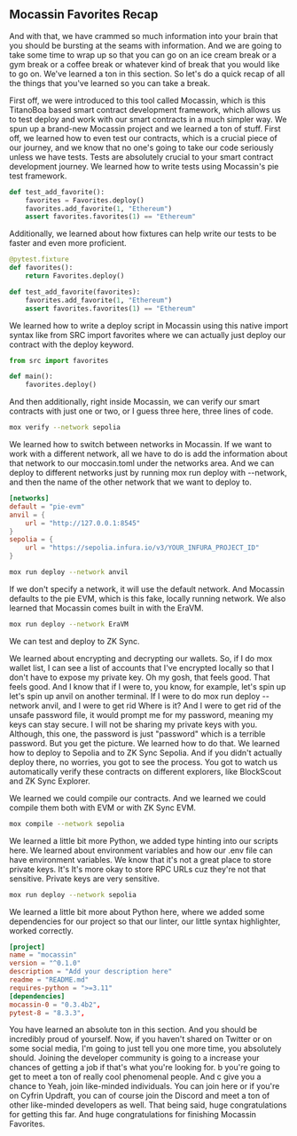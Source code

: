 ## Mocassin Favorites Recap

And with that, we have crammed so much information into your brain that you should be bursting at the seams with information. And we are going to take some time to wrap up so that you can go on an ice cream break or a gym break or a coffee break or whatever kind of break that you would like to go on. We've learned a ton in this section. So let's do a quick recap of all the things that you've learned so you can take a break.

First off, we were introduced to this tool called Mocassin, which is this TitanoBoa based smart contract development framework, which allows us to test deploy and work with our smart contracts in a much simpler way. We spun up a brand-new Mocassin project and we learned a ton of stuff. First off, we learned how to even test our contracts, which is a crucial piece of our journey, and we know that no one's going to take our code seriously unless we have tests. Tests are absolutely crucial to your smart contract development journey. We learned how to write tests using Mocassin's pie test framework.

```python
def test_add_favorite():
    favorites = Favorites.deploy()
    favorites.add_favorite(1, "Ethereum")
    assert favorites.favorites(1) == "Ethereum"
```

Additionally, we learned about how fixtures can help write our tests to be faster and even more proficient.

```python
@pytest.fixture
def favorites():
    return Favorites.deploy()

def test_add_favorite(favorites):
    favorites.add_favorite(1, "Ethereum")
    assert favorites.favorites(1) == "Ethereum"
```

We learned how to write a deploy script in Mocassin using this native import syntax like from SRC import favorites where we can actually just deploy our contract with the deploy keyword.

```python
from src import favorites

def main():
    favorites.deploy()
```

And then additionally, right inside Mocassin, we can verify our smart contracts with just one or two, or I guess three here, three lines of code.

```bash
mox verify --network sepolia
```

We learned how to switch between networks in Mocassin. If we want to work with a different network, all we have to do is add the information about that network to our moccasin.toml under the networks area. And we can deploy to different networks just by running mox run deploy with --network, and then the name of the other network that we want to deploy to.

```toml
[networks]
default = "pie-evm"
anvil = {
    url = "http://127.0.0.1:8545"
}
sepolia = {
    url = "https://sepolia.infura.io/v3/YOUR_INFURA_PROJECT_ID"
}
```

```bash
mox run deploy --network anvil
```

If we don't specify a network, it will use the default network. And Mocassin defaults to the pie EVM, which is this fake, locally running network. We also learned that Mocassin comes built in with the EraVM.

```bash
mox run deploy --network EraVM
```

We can test and deploy to ZK Sync.

We learned about encrypting and decrypting our wallets. So, if I do mox wallet list, I can see a list of accounts that I've encrypted locally so that I don't have to expose my private key. Oh my gosh, that feels good. That feels good. And I know that if I were to, you know, for example, let's spin up let's spin up anvil on another terminal. If I were to do mox run deploy --network anvil, and I were to get rid Where is it? And I were to get rid of the unsafe password file, it would prompt me for my password, meaning my keys can stay secure. I will not be sharing my private keys with you. Although, this one, the password is just "password" which is a terrible password. But you get the picture. We learned how to do that. We learned how to deploy to Sepolia and to ZK Sync Sepolia. And if you didn't actually deploy there, no worries, you got to see the process. You got to watch us automatically verify these contracts on different explorers, like BlockScout and ZK Sync Explorer.

We learned we could compile our contracts. And we learned we could compile them both with EVM or with ZK Sync EVM.

```bash
mox compile --network sepolia
```

We learned a little bit more Python, we added type hinting into our scripts here. We learned about environment variables and how our .env file can have environment variables. We know that it's not a great place to store private keys. It's It's more okay to store RPC URLs cuz they're not that sensitive. Private keys are very sensitive.

```bash
mox run deploy --network sepolia
```

We learned a little bit more about Python here, where we added some dependencies for our project so that our linter, our little syntax highlighter, worked correctly.

```toml
[project]
name = "mocassin"
version = "^0.1.0"
description = "Add your description here"
readme = "README.md"
requires-python = ">=3.11"
[dependencies]
mocassin-0 = "0.3.4b2",
pytest-8 = "8.3.3",
```

You have learned an absolute ton in this section. And you should be incredibly proud of yourself. Now, if you haven't shared on Twitter or on some social media, I'm going to just tell you one more time, you absolutely should. Joining the developer community is going to a increase your chances of getting a job if that's what you're looking for. b you're going to get to meet a ton of really cool phenomenal people. And c give you a chance to Yeah, join like-minded individuals. You can join here or if you're on Cyfrin Updraft, you can of course join the Discord and meet a ton of other like-minded developers as well. That being said, huge congratulations for getting this far. And huge congratulations for finishing Mocassin Favorites.
